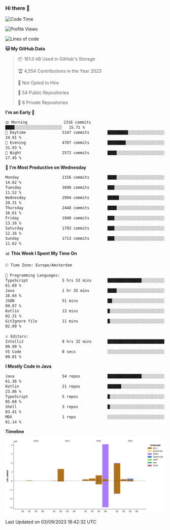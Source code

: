 ### Hi there 👋


<!--START_SECTION:waka-->
![Code Time](http://img.shields.io/badge/Code%20Time-3%2C547%20hrs%2027%20mins-blue)

![Profile Views](http://img.shields.io/badge/Profile%20Views-2-blue)

![Lines of code](https://img.shields.io/badge/From%20Hello%20World%20I%27ve%20Written-8.8%20million%20lines%20of%20code-blue)

**🐱 My GitHub Data** 

> 📦 161.0 kB Used in GitHub's Storage 
 > 
> 🏆 4,554 Contributions in the Year 2023
 > 
> 🚫 Not Opted to Hire
 > 
> 📜 54 Public Repositories 
 > 
> 🔑 8 Private Repositories 
 > 
**I'm an Early 🐤** 

```text
🌞 Morning                2316 commits        ████░░░░░░░░░░░░░░░░░░░░░   15.71 % 
🌆 Daytime                5147 commits        █████████░░░░░░░░░░░░░░░░   34.91 % 
🌃 Evening                4707 commits        ████████░░░░░░░░░░░░░░░░░   31.93 % 
🌙 Night                  2572 commits        ████░░░░░░░░░░░░░░░░░░░░░   17.45 % 
```
📅 **I'm Most Productive on Wednesday** 

```text
Monday                   2156 commits        ████░░░░░░░░░░░░░░░░░░░░░   14.62 % 
Tuesday                  1698 commits        ███░░░░░░░░░░░░░░░░░░░░░░   11.52 % 
Wednesday                2994 commits        █████░░░░░░░░░░░░░░░░░░░░   20.31 % 
Thursday                 2448 commits        ████░░░░░░░░░░░░░░░░░░░░░   16.61 % 
Friday                   1940 commits        ███░░░░░░░░░░░░░░░░░░░░░░   13.16 % 
Saturday                 1793 commits        ███░░░░░░░░░░░░░░░░░░░░░░   12.16 % 
Sunday                   1713 commits        ███░░░░░░░░░░░░░░░░░░░░░░   11.62 % 
```


📊 **This Week I Spent My Time On** 

```text
🕑︎ Time Zone: Europe/Amsterdam

💬 Programming Languages: 
TypeScript               5 hrs 53 mins       ███████████████░░░░░░░░░░   61.69 % 
Java                     1 hr 35 mins        ████░░░░░░░░░░░░░░░░░░░░░   16.64 % 
JSON                     51 mins             ██░░░░░░░░░░░░░░░░░░░░░░░   09.07 % 
Kotlin                   13 mins             █░░░░░░░░░░░░░░░░░░░░░░░░   02.31 % 
GitIgnore file           11 mins             █░░░░░░░░░░░░░░░░░░░░░░░░   02.09 % 

🔥 Editors: 
IntelliJ                 9 hrs 32 mins       █████████████████████████   99.99 % 
VS Code                  0 secs              ░░░░░░░░░░░░░░░░░░░░░░░░░   00.01 % 
```

**I Mostly Code in Java** 

```text
Java                     54 repos            ███████████████░░░░░░░░░░   61.36 % 
Kotlin                   21 repos            ██████░░░░░░░░░░░░░░░░░░░   23.86 % 
TypeScript               5 repos             █░░░░░░░░░░░░░░░░░░░░░░░░   05.68 % 
Shell                    3 repos             █░░░░░░░░░░░░░░░░░░░░░░░░   03.41 % 
MDX                      1 repo              ░░░░░░░░░░░░░░░░░░░░░░░░░   01.14 % 
```



**Timeline**

![Lines of Code chart](https://raw.githubusercontent.com/powercasgamer/powercasgamer/master/assets/bar_graph.png)


 Last Updated on 03/09/2023 18:42:32 UTC
<!--END_SECTION:waka-->
